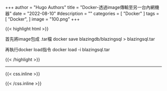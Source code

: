 +++
author = "Hugo Authors"
title = "Docker-透過image傳輸至另一台內網機器"
date = "2022-08-10"
#description = ""
categories = [
    "Docker"
]
tags = [
    "Docker",
]
image = "100.png"
+++

{{< highlight html >}}

首先將image包成 .tar檔
docker save blazingdb/blazingsql > blazingsql.tar

再執行docker load指令
docker load -i blazingsql.tar

{{< /highlight >}}

***

{{< css.inline >}}
<style>
.emojify {
	font-family: Apple Color Emoji, Segoe UI Emoji, NotoColorEmoji, Segoe UI Symbol, Android Emoji, EmojiSymbols;
	font-size: 2rem;
	vertical-align: middle;
}
@media screen and (max-width:650px) {
  .nowrap {
    display: block;
    margin: 25px 0;
  }
}
</style>
{{< /css.inline >}}

